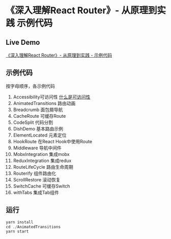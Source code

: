 # 《深入理解React Router》- 从原理到实践 示例代码

## Live Demo

[《深入理解React Router》- 从原理到实践 - 示例代码](https://klfzlyt.gitbook.io/react-router/ "《深入理解React Router》- 从原理到实践 - 示例代码")

## 示例代码
按字母顺序，各示例代码

1. Accessibility可访问性 [什么是可访问性](https://developer.mozilla.org/en-US/docs/Learn/Accessibility "什么是可访问性")
1. AnimatedTransitions 路由动画
1. Breadcrumb 面包屑导航
1. CacheRoute 可缓存Route
1. CodeSplit 代码分割
1. DishDemo 基本路由示例
1. ElementLocated 元素定位
1. HookRoute 在React Hook中使用Route
1. Middleware 导航中间件
1. MobxIntegration 集成mobx
1. ReduxIntegration 集成redux
1. RouteLifeCycle 路由生命周期
1. Routerify 组件路由化
1. ScrollRestore 滚动恢复
1. SwitchCache 可缓存Switch
1. withTabs 集成Tab组件

## 运行
```js
yarn install
cd ./AnimatedTransitions
yarn start
```